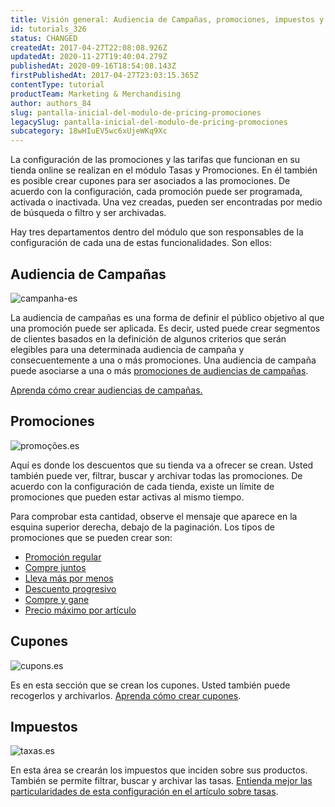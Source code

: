 ```yaml
---
title: Visión general: Audiencia de Campañas, promociones, impuestos y cupones
id: tutorials_326
status: CHANGED
createdAt: 2017-04-27T22:08:08.926Z
updatedAt: 2020-11-27T19:40:04.279Z
publishedAt: 2020-09-16T18:54:08.143Z
firstPublishedAt: 2017-04-27T23:03:15.365Z
contentType: tutorial
productTeam: Marketing & Merchandising
author: authors_84
slug: pantalla-inicial-del-modulo-de-pricing-promociones
legacySlug: pantalla-inicial-del-modulo-de-pricing-promociones
subcategory: 18wHIuEV5wc6xUjeWKq9Xc
---
```


La configuración de las promociones y las tarifas que funcionan en su tienda online se realizan en el módulo Tasas y Promociones. En él también es posible crear cupones para ser asociados a las promociones. De acuerdo con la configuración, cada promoción puede ser programada, activada o inactivada. Una vez creadas, pueden ser encontradas por medio de búsqueda o filtro y ser archivadas.

Hay tres departamentos dentro del módulo que son responsables de la configuración de cada una de estas funcionalidades. Son ellos:

## Audiencia de Campañas

![campanha-es](https://images.ctfassets.net/alneenqid6w5/78eGGuLQ9U5X8nJd21K46T/16b42ea9ae089696a8fab6986cf078ee/campanha-es.png)

La audiencia de campañas es una forma de definir el público objetivo al que una promoción puede ser aplicada. Es decir, usted puede crear segmentos de clientes basados en la definición de algunos criterios que serán elegibles para una determinada audiencia de campaña y consecuentemente a una o más promociones. Una audiencia de campaña puede asociarse a una o más [promociones de audiencias de campañas](https:///tutorial/promocao-de-campanha?locale=es "Crear promoción de campaña").

[Aprenda cómo crear audiencias de campañas.](https://help.vtex.com/es/tutorial/como-criar-campanhas--6cnuDZJzIkIeocewAQQK4K "Crear campañas") 

## Promociones

![promoções.es](https://images.ctfassets.net/alneenqid6w5/1zFONiDeeUvKA1Cyj5zY1c/dc438c0f2f3a786b3efceb8665ecde57/promo____es.es.png)

Aquí es donde los descuentos que su tienda va a ofrecer se crean. Usted también puede ver, filtrar, buscar y archivar todas las promociones. De acuerdo con la configuración de cada tienda, existe un límite de promociones que pueden estar activas al mismo tiempo. 

Para comprobar esta cantidad, observe el mensaje que aparece en la esquina superior derecha, debajo de la paginación. Los tipos de promociones que se pueden crear son:

- [Promoción regular](/es/tutorial/registro-promocion-regular)
- [Compre juntos](/es/tutorial/comprar-juntos-registro-de-promocion)
- [Lleva más por menos](/es/tutorial/crear-promocion-lleve-mas-por-menos)
- [Descuento progresivo](/es/tutorial/descuento-progresivo)
- [Compre y gane](/es/tutorial/como-funciona-la-promocion-compre-y-gane)
- [Precio máximo por artículo](/es/tutorial/precio-maximo-por-articulo)

## Cupones

![cupons.es](https://images.ctfassets.net/alneenqid6w5/6DMoadJ7T4npiiWir48bCQ/ce25ad3832e5098993ed05eb06cb7d84/cupons.es.png)

Es en esta sección que se crean los cupones. Usted también puede recogerlos y archivarlos. [Aprenda cómo crear cupones](/es/tutorial/crear-cupon-de-descuento).

## Impuestos

![taxas.es](https://images.ctfassets.net/alneenqid6w5/2pHx00EwpCj3fatVpnfPui/83121098980fd0f608d9d808a4acd417/taxas.es.png)

En esta área se crearán los impuestos que inciden sobre sus productos. También se permite filtrar, buscar y archivar las tasas. [Entienda mejor las particularidades de esta configuración en el artículo sobre tasas](/es/tutorial/creando-la-tasaimpuesto).
